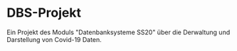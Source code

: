 # DBS-Projekt
Ein Projekt des Moduls "Datenbanksysteme SS20" über die Derwaltung und Darstellung von Covid-19 Daten.

